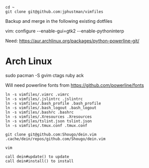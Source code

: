 ```
cd ~
git clone git@github.com:jphustman/vimfiles
```
Backup and merge in the following existing dotfiles

vim:
configure --enable-gui=gtk2 --enable-pythoninterp

Need:
https://aur.archlinux.org/packages/python-powerline-git/

# Arch Linux
sudo pacman -S gvim ctags ruby ack


Will need powerline fonts from
https://github.com/powerline/fonts


```
ln -s vimfiles/.vimrc .vimrc
ln -s vimfiles/.jslintrc .jslintrc
ln -s vimfiles/.bash_profile .bash_profile
ln -s vimfiles/.bash_logout .bash_logout
ln -s vimfiles/.bashrc .bashrc
ln -s vimfiles/.Xresources .Xresources
ln -s vimfiles/tslint.json tslint.json
ln -s vimfiles/.tmux.conf .tmux.conf

git clone git@github.com:Shougo/dein.vim .cache/dein/repos/github.com/Shougo/dein.vim

vim

call dein#update() to update
call dein#install() to install
```
